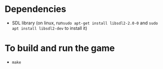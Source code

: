 # Dependencies
* SDL library (on linux, run```sudo apt-get install libsdl2-2.0-0``` and ```sudo apt install libsdl2-dev``` to install it)


# To build and run the game
* ```make```
